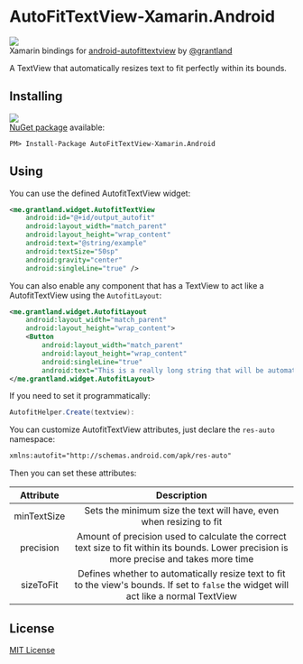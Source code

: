 # AutoFitTextView-Xamarin.Android
![](https://raw.githubusercontent.com/akamud/AutoFitTextView-Xamarin.Android/master/art/Icon.png)  
Xamarin bindings for [android-autofittextview](https://github.com/grantland/android-autofittextview) by [@grantland](https://github.com/grantland)

A TextView that automatically resizes text to fit perfectly within its bounds.

## Installing
![](https://img.shields.io/nuget/v/AutoFitTextView-Xamarin.Android.svg?style=flat)  
[NuGet package](https://www.nuget.org/packages/AutoFitTextView-Xamarin.Android/) available:
```
PM> Install-Package AutoFitTextView-Xamarin.Android
```

## Using
You can use the defined AutofitTextView widget:
```XML
<me.grantland.widget.AutofitTextView
    android:id="@+id/output_autofit"
    android:layout_width="match_parent"
    android:layout_height="wrap_content"
    android:text="@string/example"
    android:textSize="50sp"
    android:gravity="center"
    android:singleLine="true" />
```

You can also enable any component that has a TextView to act like a AutofitTextView using the `AutofitLayout`:
```XML
<me.grantland.widget.AutofitLayout
    android:layout_width="match_parent"
    android:layout_height="wrap_content">
    <Button
        android:layout_width="match_parent"
        android:layout_height="wrap_content"
        android:singleLine="true"
        android:text="This is a really long string that will be automatically resized to fit in a single line"/>
</me.grantland.widget.AutofitLayout>
```

If you need to set it programmatically:
```C#
AutofitHelper.Create(textview):
```

You can customize AutofitTextView attributes, just declare the `res-auto` namespace:
```XML
xmlns:autofit="http://schemas.android.com/apk/res-auto"
```

Then you can set these attributes:

Attribute | Description  
:----: | :-------:  
minTextSize | Sets the minimum size the text will have, even when resizing to fit   
precision | Amount of precision used to calculate the correct text size to fit within its bounds. Lower precision is more precise and takes more time  
sizeToFit | Defines whether to automatically resize text to fit to the view's bounds. If set to `false` the widget will act like a normal TextView

## License
[MIT License](https://github.com/akamud/AutoFitTextView-Xamarin/blob/master/LICENSE)
